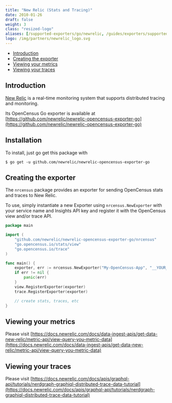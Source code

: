 ```yaml
---
title: "New Relic (Stats and Tracing)"
date: 2010-01-26
draft: false
weight: 3
class: "resized-logo"
aliases: [/supported-exporters/go/newrelic, /guides/exporters/supported-exporters/go/newrelic]
logo: /img/partners/newrelic_logo.svg
---
```


- [Introduction](#introduction)
- [Creating the exporter](#creating-the-exporter)
- [Viewing your metrics](#viewing-your-metrics)
- [Viewing your traces](#viewing-your-traces)

## Introduction
[New Relic](https://www.newrelic.com.com/) is a real-time monitoring system that supports distributed tracing and monitoring.

Its OpenCensus Go exporter is available at [https://github.com/newrelic/newrelic-opencensus-exporter-go](https://github.com/newrelic/newrelic-opencensus-exporter-go)

## Installation

To install, just go get this package with

`$ go get -u github.com/newrelic/newrelic-opencensus-exporter-go`


## Creating the exporter

The `nrcensus` package provides an exporter for sending OpenCensus stats and traces to New Relic.

To use, simply instantiate a new Exporter using `nrcensus.NewExporter` with your service name and Insights API key and register it with the OpenCensus view and/or trace API.

```go
package main

import (
    "github.com/newrelic/newrelic-opencensus-exporter-go/nrcensus"
    "go.opencensus.io/stats/view"
    "go.opencensus.io/trace"
)

func main() {
    exporter, err := nrcensus.NewExporter("My-OpenCensus-App", "__YOUR_NEW_RELIC_INSIGHTS_API_KEY__")
    if err != nil {
        panic(err)
    }
    view.RegisterExporter(exporter)
    trace.RegisterExporter(exporter)

    // create stats, traces, etc
}
```

## Viewing your metrics
Please visit [https://docs.newrelic.com/docs/data-ingest-apis/get-data-new-relic/metric-api/view-query-you-metric-data](https://docs.newrelic.com/docs/data-ingest-apis/get-data-new-relic/metric-api/view-query-you-metric-data)

## Viewing your traces
Please visit [https://docs.newrelic.com/docs/apis/graphql-api/tutorials/nerdgraph-graphiql-distributed-trace-data-tutorial](https://docs.newrelic.com/docs/apis/graphql-api/tutorials/nerdgraph-graphiql-distributed-trace-data-tutorial)